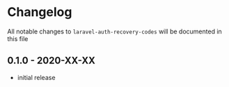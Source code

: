 # Changelog

All notable changes to `laravel-auth-recovery-codes` will be documented in this file

## 0.1.0 - 2020-XX-XX

-   initial release
